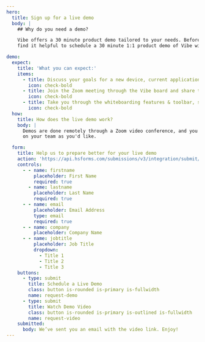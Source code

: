 ```yaml
---
hero:
  title: Sign up for a live demo
  body: |
    ## Why do you need a demo?

    Vibe offers a 30 minute product demo tailored to your needs. Before purchasing a Vibe board, many customers
    find it helpful to schedule a 30 minute 1:1 product demo of Vibe with our sales team.

demo:
  expect:
    title: 'What you can expect:'
    items:
      - title: Discuss your goals for a new device, current applications you would like to integrate followed by Q&A.
        icon: check-bold
      - title: Join the Zoom meeting through the Vibe board and share the board's screen to see it in action.
        icon: check-bold
      - title: Take you through the whiteboarding features & toolbar, screencasting options, and 3rd party applications.
        icon: check-bold
  how:
    title: How does the live demo work?
    body: |
      Demos are done remotely through a Zoom video conference, and you are welcome to invite as many people
      on your team as you'd like.

  form:
    title: Help us to prepare better for your live demo
    action: 'https://api.hsforms.com/submissions/v3/integration/submit/5698963/1270333f-4cc2-4450-901d-d4f9b29fed58'
    controls:
      - - name: firstname
          placeholder: First Name
          required: true
        - name: lastname
          placeholder: Last Name
          required: true
      - - name: email
          placeholder: Email Address
          type: email
          required: true
      - - name: company
          placeholder: Company Name
      - - name: jobtitle
          placeholder: Job Title
          dropdown:
            - Title 1
            - Title 2
            - Title 3
    buttons:
      - type: submit
        title: Schedule a Live Demo
        class: button is-rounded is-primary is-fullwidth
        name: request-demo
      - type: submit
        title: Watch Demo Video
        class: button is-rounded is-primary is-outlined is-fullwidth
        name: request-video
    submitted:
      body: We’ve sent you an email with the video link. Enjoy!
---
```

